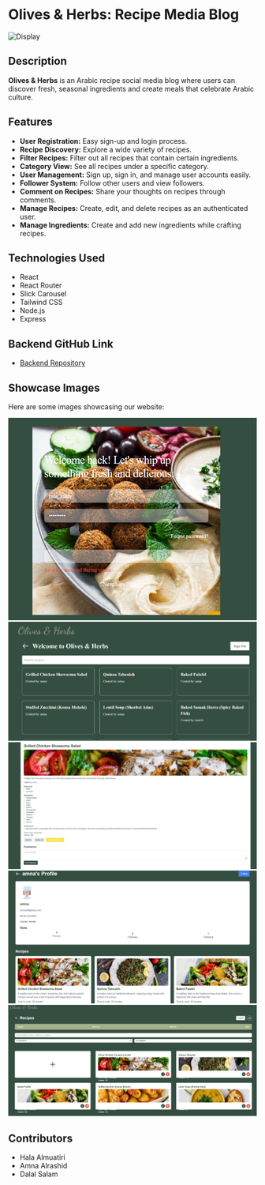 # Olives & Herbs: Recipe Media Blog
![Display](Olives&HerbsDisplay.png)
## Description
**Olives & Herbs** is an Arabic recipe social media blog where users can discover fresh, seasonal ingredients and create meals that celebrate Arabic culture.

## Features
- **User Registration:** Easy sign-up and login process.
- **Recipe Discovery:** Explore a wide variety of recipes.
- **Filter Recipes:** Filter out all recipes that contain certain ingredients.
- **Category View:** See all recipes under a specific category.
- **User Management:** Sign up, sign in, and manage user accounts easily.
- **Follower System:** Follow other users and view followers.
- **Comment on Recipes:** Share your thoughts on recipes through comments.
- **Manage Recipes:** Create, edit, and delete recipes as an authenticated user.
- **Manage Ingredients:** Create and add new ingredients while crafting recipes.

## Technologies Used
- React
- React Router
- Slick Carousel
- Tailwind CSS
- Node.js
- Express

## Backend GitHub Link
- [Backend Repository](#)

## Showcase Images
Here are some images showcasing our website:

![Sign In](Olives&Herbs-signin.png)
![Home](Olives&Herbs-home.png)
![Recipe](Olives&Herbs-recipe.png)
![Account](Olives&Herbs-account.png)
![Create](Olives&Herbs-create.png)

## Contributors
- Hala Almuatiri
- Amna Alrashid
- Dalal Salam
